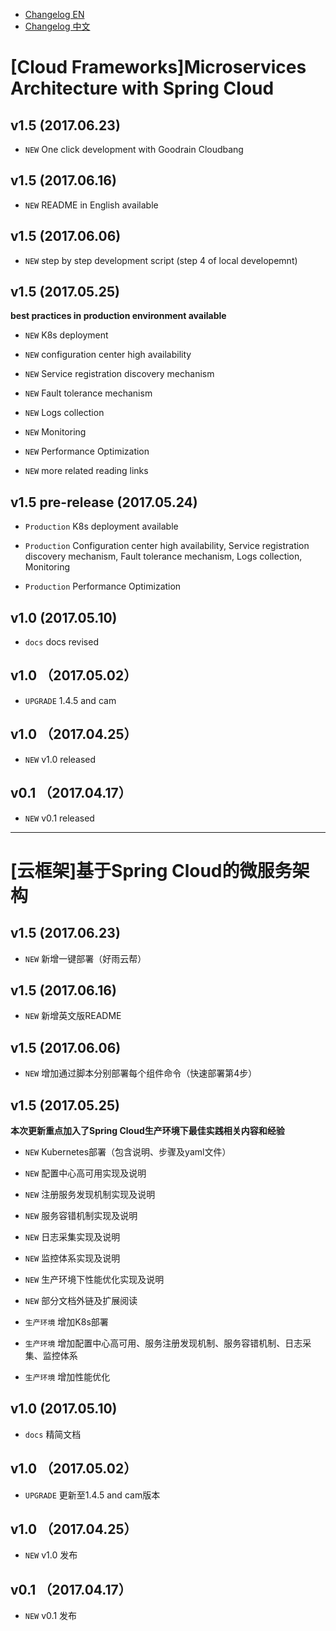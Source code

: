 * [Changelog EN](#EN)
* [Changelog 中文](#CN)

# <a name="EN"></a>[Cloud Frameworks]Microservices Architecture with Spring Cloud 

## v1.5 (2017.06.23)

+ `NEW` One click development with Goodrain Cloudbang

## v1.5 (2017.06.16)

+ `NEW` README in English available

## v1.5 (2017.06.06)

+ `NEW` step by step development script (step 4 of local developemnt)

## v1.5 (2017.05.25)

**best practices in production environment available**

+ `NEW` K8s deployment

+ `NEW` configuration center high availability

+ `NEW` Service registration discovery mechanism

+ `NEW` Fault tolerance mechanism

+ `NEW` Logs collection

+ `NEW` Monitoring

+ `NEW` Performance Optimization

+ `NEW` more related reading links

## v1.5 pre-release (2017.05.24)

+ `Production` K8s deployment available

+ `Production` Configuration center high availability, Service registration discovery mechanism, Fault tolerance mechanism, Logs collection, Monitoring

+ `Production` Performance Optimization

## v1.0 (2017.05.10)

+ `docs` docs revised

## v1.0 （2017.05.02）

+ `UPGRADE` 1.4.5 and cam

## v1.0 （2017.04.25）

+ `NEW` v1.0 released

## v0.1 （2017.04.17）

+ `NEW` v0.1 released

----------

# <a name="CN"></a>[云框架]基于Spring Cloud的微服务架构

## v1.5 (2017.06.23)

+ `NEW` 新增一键部署（好雨云帮）

## v1.5 (2017.06.16)

+ `NEW` 新增英文版README

## v1.5 (2017.06.06)

+ `NEW` 增加通过脚本分别部署每个组件命令（快速部署第4步）

## v1.5 (2017.05.25)

**本次更新重点加入了Spring Cloud生产环境下最佳实践相关内容和经验**

+ `NEW` Kubernetes部署（包含说明、步骤及yaml文件）

+ `NEW` 配置中心高可用实现及说明

+ `NEW` 注册服务发现机制实现及说明

+ `NEW` 服务容错机制实现及说明

+ `NEW` 日志采集实现及说明

+ `NEW` 监控体系实现及说明

+ `NEW` 生产环境下性能优化实现及说明

+ `NEW` 部分文档外链及扩展阅读


+ `生产环境` 增加K8s部署

+ `生产环境` 增加配置中心高可用、服务注册发现机制、服务容错机制、日志采集、监控体系

+ `生产环境` 增加性能优化

## v1.0 (2017.05.10)

+ `docs` 精简文档

## v1.0 （2017.05.02）

+ `UPGRADE` 更新至1.4.5 and cam版本

## v1.0 （2017.04.25）

+ `NEW` v1.0 发布

## v0.1 （2017.04.17）

+ `NEW` v0.1 发布


